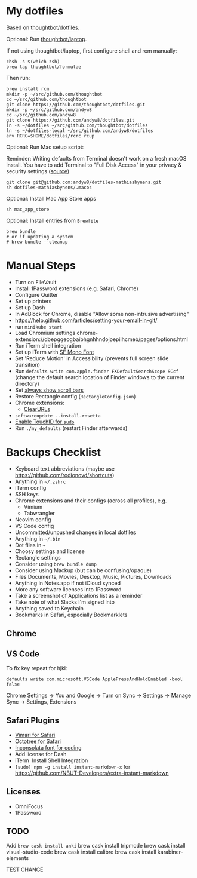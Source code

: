 # My dotfiles

Based on [thoughtbot/dotfiles](https://github.com/thoughtbot/dotfiles).

Optional: Run [thoughtbot/laptop](https://github.com/thoughtbot/laptop).

If not using thoughtbot/laptop, first configure shell and rcm manually:

```
chsh -s $(which zsh)
brew tap thoughtbot/formulae
```

Then run:

```
brew install rcm
mkdir -p ~/src/github.com/thoughtbot
cd ~/src/github.com/thoughtbot
git clone https://github.com/thoughtbot/dotfiles.git
mkdir -p ~/src/github.com/andyw8
cd ~/src/github.com/andyw8
git clone https://github.com/andyw8/dotfiles.git
ln -s ~/dotfiles ~/src/github.com/thoughtbot/dotfiles
ln -s ~/dotfiles-local ~/src/github.com/andyw8/dotfiles
env RCRC=$HOME/dotfiles/rcrc rcup
```

Optional: Run Mac setup script:

Reminder: Writing defaults from Terminal doesn't work on a fresh macOS install. You have to add Terminal to "Full Disk Access" in your privacy & security settings ([source](https://twitter.com/holman/status/1372244951342358528))

```
git clone git@github.com:andyw8/dotfiles-mathiasbynens.git
sh dotfiles-mathiasbynens/.macos
```

Optional: Install Mac App Store apps

```
sh mac_app_store
```

Optional: Install entries from `Brewfile`

```
brew bundle
# or if updating a system
# brew bundle --cleanup
```

# Manual Steps

- Turn on FileVault
- Install 1Password extensions (e.g. Safari, Chrome)
- Configure Quitter
- Set up printers
- Set up Dash
- In AdBlock for Chrome, disable "Allow some non-intrusive advertising"
- https://help.github.com/articles/setting-your-email-in-git/
- run `minikube start`
- Load Chromium settings chrome-extension://dbepggeogbaibhgnhhndojpepiihcmeb/pages/options.html
- Run iTerm shell integration
- Set up iTerm with [SF Mono Font](https://developer.apple.com/fonts/)
- Set 'Reduce Motion' in Accessibility (prevents full screen slide transition)
- Run `defaults write com.apple.finder FXDefaultSearchScope SCcf` (change the default search location of Finder windows to the current directory)
- Set [always show scroll bars](https://osxdaily.com/2011/08/03/show-scroll-bars-mac-os-x-lion/)
- Restore Rectangle config (`RectangleConfig.json`)
- Chrome extensions:
  - [ClearURLs](https://chrome.google.com/webstore/detail/clearurls/lckanjgmijmafbedllaakclkaicjfmnk?hl=en)
- `softwareupdate --install-rosetta`
- [Enable TouchID for `sudo`](https://sixcolors.com/post/2020/11/quick-tip-enable-touch-id-for-sudo/)
- Run `./my_defaults` (restart Finder afterwards)

# Backups Checklist

- Keyboard text abbreviations (maybe use https://github.com/rodionovd/shortcuts)
- Anything in `~/.zshrc`
- iTerm config
- SSH keys
- Chrome extensions and their configs (across all profiles), e.g.
  - Vimium
  - Tabwrangler
- Neovim config
- VS Code config
- Uncommitted/unpushed changes in local dotfiles
- Anything in `~/.bin`
- Dot files in `~`
- Choosy settings and license
- Rectangle settings
- Consider using `brew bundle dump`
- Consider using Mackup (but can be confusing/opaque)
- Files Documents, Movies, Desktop, Music, Pictures, Downloads
- Anything in Notes.app if not iCloud synced
- More any software licenses into 1Password
- Take a screenshot of Applications list as a reminder
- Take note of what Slacks I'm signed into
- Anything saved to Keychain
- Bookmarks in Safari, especially Bookmarklets

## Chrome

## VS Code

To fix key repeat for hjkl:

`defaults write com.microsoft.VSCode ApplePressAndHoldEnabled -bool false`

Chrome Settings -> You and Google -> Turn on Sync -> Settings -> Manage Sync -> Settings, Extensions

## Safari Plugins

- [Vimari for Safari](https://github.com/guyht/vimari/releases/latest)
- [Octotree for Safari](https://github.com/buunguyen/octotree)
- [Inconsolata font for coding](https://www.google.com/fonts#UsePlace:use/Collection:Inconsolata)
- Add license for Dash
- iTerm ­ Install Shell Integration
- `[sudo] npm -g install instant-markdown-x` for https://github.com/NBUT-Developers/extra-instant-markdown

## Licenses

- OmniFocus
- 1Password

## TODO

Add `brew cask install anki`
brew cask install tripmode
brew cask install visual-studio-code
brew cask install calibre
brew cask install karabiner-elements

TEST CHANGE
